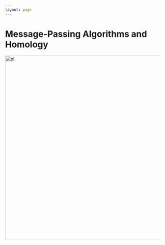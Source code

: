 ```yaml
---
layout: page
---
```


# Message-Passing Algorithms and Homology

<img src="assets/pli.jpg"
    alt="pli"
    width="600px">
